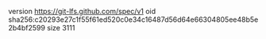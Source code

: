 version https://git-lfs.github.com/spec/v1
oid sha256:c20293e27c1f55f61ed520c0e34c16487d56d64e66304805ee48b5e2b4bf2599
size 3111
